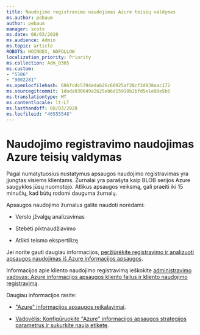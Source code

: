```yaml
---
title: Naudojimo registravimo naudojimas Azure teisių valdymas
ms.author: pebaum
author: pebaum
manager: scotv
ms.date: 08/03/2020
ms.audience: Admin
ms.topic: article
ROBOTS: NOINDEX, NOFOLLOW
localization_priority: Priority
ms.collection: Adm_O365
ms.custom:
- "5506"
- "9002281"
ms.openlocfilehash: 606fcdc5394edab26c60925af28cf2d938aac172
ms.sourcegitcommit: 1dada930649a2625eb6d15910b2bfd5e1e00e5b6
ms.translationtype: MT
ms.contentlocale: lt-LT
ms.lasthandoff: 08/03/2020
ms.locfileid: "46555548"
---
```

# <a name="use-usage-logging-for-azure-rights-management"></a>Naudojimo registravimo naudojimas Azure teisių valdymas

Pagal numatytuosius nustatymus apsaugos naudojimo registravimas yra įjungtas visiems klientams. Žurnalai yra parašyta kaip BLOB serijos Azure saugyklos jūsų nuomotojo. Atlikus apsaugos veiksmą, gali praeiti iki 15 minučių, kad būtų rodomi dauguma žurnalų.

Apsaugos naudojimo žurnalus galite naudoti norėdami:

- Verslo įžvalgų analizavimas

- Stebėti piktnaudžiavimo

- Atlikti teismo ekspertilizę

Jei norite gauti daugiau informacijos, [peržiūrėkite registravimo ir analizuoti apsaugos naudojimas iš Azure informacijos apsaugos](https://docs.microsoft.com/azure/information-protection/log-analyze-usage).

Informacijos apie kliento naudojimo registravimą ieškokite [administravimo vadovas: Azure informacijos apsaugos kliento failus ir kliento naudojimo registravimą](https://docs.microsoft.com/azure/information-protection/rms-client/client-admin-guide-files-and-logging).

Daugiau informacijos rasite:

- ["Azure" informacijos apsaugos reikalavimai](https://docs.microsoft.com/azure/information-protection/get-started/requirements).
    
- [Vadovėlis: Konfigūruokite "Azure" informacijos apsaugos strategijos parametrus ir sukurkite naują etiketę](https://docs.microsoft.com/azure/information-protection/get-started/infoprotect-quick-start-tutorial).